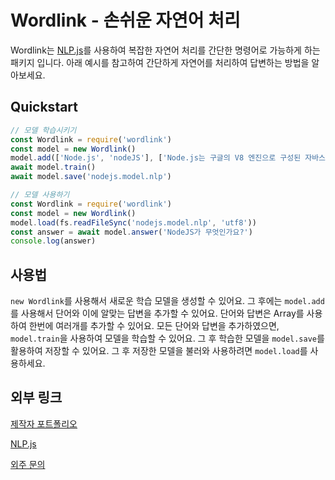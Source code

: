 # Wordlink - 손쉬운 자연어 처리
Wordlink는 [NLP.js](https://github.com/axa-group/nlp.js/)를 사용하여 복잡한 자연어 처리를 간단한 명령어로 가능하게 하는 패키지 입니다. 아래 예시를 참고하여 간단하게 자연어를 처리하여 답변하는 방법을 알아보세요.
## Quickstart
```js
// 모델 학습시키기
const Wordlink = require('wordlink')
const model = new Wordlink()
model.add(['Node.js', 'nodeJS'], ['Node.js는 구글의 V8 엔진으로 구성된 자바스크립트 런타임 입니다.'])
await model.train()
await model.save('nodejs.model.nlp')
```
```js
// 모델 사용하기
const Wordlink = require('wordlink')
const model = new Wordlink()
model.load(fs.readFileSync('nodejs.model.nlp', 'utf8'))
const answer = await model.answer('NodeJS가 무엇인가요?')
console.log(answer)
```

## 사용법
`new Wordlink`를 사용해서 새로운 학습 모델을 생성할 수 있어요. 그 후에는 `model.add`를 사용해서 단어와 이에 알맞는 답변을 추가할 수 있어요. 단어와 답변은 Array를 사용하여 한번에 여러개를 추가할 수 있어요. 모든 단어와 답변을 추가하였으면, `model.train`을 사용하여 모델을 학습할 수 있어요. 그 후 학습한 모델을 `model.save`를 활용하여 저장할 수 있어요. 그 후 저장한 모델을 불러와 사용하려면 `model.load`를 사용하세요.

## 외부 링크
[제작자 포트폴리오](https://sh9351.github.io)

[NLP.js](https://github.com/axa-group/nlp.js/)

[외주 문의](https://sh9351.github.io/outsource)